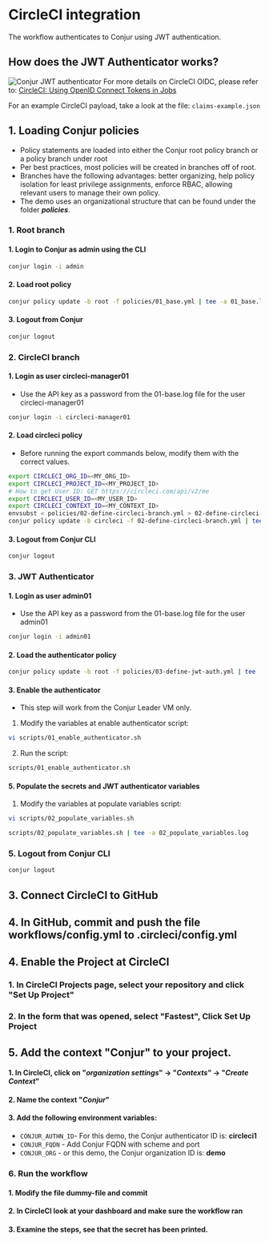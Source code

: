 # CircleCI integration

The workflow authenticates to Conjur using JWT authentication.

## How does the JWT Authenticator works?
![Conjur JWT authenticator](https://github.com/assafjh/cybr-demos/blob/main/kubernetes-jwt/jwt-authenticator.png?raw=true)
For more details on CircleCI OIDC, please refer to:
[CircleCI: Using OpenID Connect Tokens in Jobs](https://circleci.com/docs/openid-connect-tokens/)

For an example CircleCI payload, take a look at the file: `claims-example.json`

## 1. Loading Conjur policies
- Policy statements are loaded into either the Conjur  root policy branch or a policy branch under root
- Per best practices, most policies will be created in branches off of root. 
- Branches have the following advantages: better organizing, help policy isolation for least privilege assignments, enforce RBAC, allowing relevant users to manage their own policy.
- The demo uses an organizational structure that can be found under the folder ***policies***.
### 1. Root branch
#### 1. Login to Conjur as admin using the CLI
```bash
conjur login -i admin
```
#### 2. Load root policy
```bash
conjur policy update -b root -f policies/01_base.yml | tee -a 01_base.log
```
#### 3. Logout from Conjur
```Bash
conjur logout
```
### 2. CircleCI branch
#### 1. Login as user circleci-manager01
- Use the API key as a password from the 01-base.log file for the user circleci-manager01
```bash
conjur login -i circleci-manager01
```
#### 2. Load circleci policy
- Before running the export commands below, modify them with the correct values.
```bash
export CIRCLECI_ORG_ID=<MY_ORG_ID>
export CIRCLECI_PROJECT_ID=<MY_PROJECT_ID>
# How to get User ID: GET https://circleci.com/api/v2/me
export CIRCLECI_USER_ID=<MY_USER_ID>
export CIRCLECI_CONTEXT_ID=<MY_CONTEXT_ID>
envsubst < policies/02-define-circleci-branch.yml > 02-define-circleci-branch.yml
conjur policy update -b circleci -f 02-define-circleci-branch.yml | tee -a 02-define-circleci-branch.log
```
#### 3. Logout from Conjur CLI
```Bash
conjur logout
```
### 3. JWT Authenticator
#### 1. Login as user admin01
 - Use the API key as a password from the 01-base.log file for the user admin01
```bash
conjur login -i admin01
```
#### 2. Load the authenticator policy
```Bash
conjur policy update -b root -f policies/03-define-jwt-auth.yml | tee -a 03-define-jwt-auth.log
```
#### 3. Enable the authenticator
- This step will work from the Conjur Leader VM only.
1. Modify the variables at enable authenticator script:
```bash 
vi scripts/01_enable_authenticator.sh
```
2. Run the script:
```bash
scripts/01_enable_authenticator.sh
```
#### 5. Populate the secrets and JWT authenticator variables
1. Modify the variables at populate variables script:
```bash 
vi scripts/02_populate_variables.sh
```
```Bash
scripts/02_populate_variables.sh | tee -a 02_populate_variables.log
```
### 5. Logout from Conjur CLI
```Bash
conjur logout
```
## 3. Connect CircleCI to GitHub

## 4. In GitHub, commit and push the file workflows/config.yml to .circleci/config.yml

## 4. Enable the Project at CircleCI
### 1. In CircleCI Projects page, select your repository and click "Set Up Project"
### 2. In the form that was opened, select "Fastest", Click Set Up Project

## 5. Add the context "Conjur" to your project.
#### 1. In CircleCI, click on "*organization settings*" -> "*Contexts*" -> "*Create Context*"
#### 2. Name the context "*Conjur*"
#### 3. Add the following environment variables:
- `CONJUR_AUTHN_ID`- For this demo, the Conjur authenticator ID is: **circleci1**
- `CONJUR_FQDN` - Add Conjur FQDN with scheme and port
- `CONJUR_ORG` - or this demo, the Conjur organization ID is: **demo**

### 6. Run the workflow
#### 1. Modify the file dummy-file and commit
#### 2. In CircleCI look at your dashboard and make sure the workflow ran 
#### 3. Examine the steps, see that the secret has been printed.
